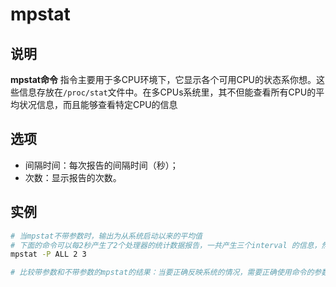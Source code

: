 # **mpstat**

## 说明

**mpstat命令** 指令主要用于多CPU环境下，它显示各个可用CPU的状态系你想。这些信息存放在`/proc/stat`文件中。在多CPUs系统里，其不但能查看所有CPU的平均状况信息，而且能够查看特定CPU的信息

## 选项

*   间隔时间：每次报告的间隔时间（秒）；
*   次数：显示报告的次数。

## 实例

```bash
# 当mpstat不带参数时，输出为从系统启动以来的平均值
# 下面的命令可以每2秒产生了2个处理器的统计数据报告，一共产生三个interval 的信息，然后再给出这三个interval的平均信息。默认时，输出是按照CPU 号排序。第一个行给出了从系统引导以来的所有活跃数据。接下来每行对应一个处理器的活跃状态。。
mpstat -P ALL 2 3

# 比较带参数和不带参数的mpstat的结果：当要正确反映系统的情况，需要正确使用命令的参数。vmstat 和iostat 也需要注意这一问题。
```



